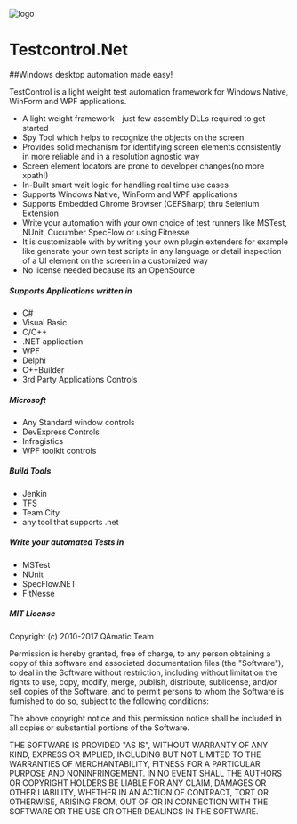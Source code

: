 ![logo](https://github.com/qamatic/testcontrol.net/blob/master/doc/www/img/bullseye120.png)
# Testcontrol.Net
##Windows desktop automation made easy!

TestControl is a light weight test automation framework for Windows Native, WinForm and WPF applications.

- A light weight framework - just few assembly DLLs required to get started
- Spy Tool which helps to recognize the objects on the screen
- Provides solid mechanism for identifying screen elements consistently in more reliable and in a resolution agnostic way
- Screen element locators are prone to developer changes(no more xpath!)
- In-Built smart wait logic for handling real time use cases
- Supports Windows Native, WinForm and WPF applications
- Supports Embedded Chrome Browser (CEFSharp) thru Selenium Extension
- Write your automation with your own choice of test runners like MSTest, NUnit, Cucumber SpecFlow or using Fitnesse
- It is customizable with by writing your own plugin extenders for example like generate your own test scripts in any language or detail inspection of a UI element on the screen in a customized way
- No license needed because its an OpenSource    

##### Supports Applications written in
- C#
- Visual Basic
- C/C++
- .NET application
- WPF
- Delphi
- C++Builder
- 3rd Party Applications Controls

##### Microsoft
- Any Standard window controls
- DevExpress Controls
- Infragistics
- WPF toolkit controls

##### Build Tools
- Jenkin
- TFS
- Team City
- any tool that supports .net

##### Write your automated Tests in
- MSTest
- NUnit
- SpecFlow.NET
- FitNesse


##### MIT License
Copyright (c) 2010-2017 QAmatic Team

Permission is hereby granted, free of charge, to any person obtaining a copy
of this software and associated documentation files (the "Software"), to deal
in the Software without restriction, including without limitation the rights
to use, copy, modify, merge, publish, distribute, sublicense, and/or sell
copies of the Software, and to permit persons to whom the Software is
furnished to do so, subject to the following conditions:

The above copyright notice and this permission notice shall be included in all
copies or substantial portions of the Software.

THE SOFTWARE IS PROVIDED "AS IS", WITHOUT WARRANTY OF ANY KIND, EXPRESS OR
IMPLIED, INCLUDING BUT NOT LIMITED TO THE WARRANTIES OF MERCHANTABILITY,
FITNESS FOR A PARTICULAR PURPOSE AND NONINFRINGEMENT. IN NO EVENT SHALL THE
AUTHORS OR COPYRIGHT HOLDERS BE LIABLE FOR ANY CLAIM, DAMAGES OR OTHER
LIABILITY, WHETHER IN AN ACTION OF CONTRACT, TORT OR OTHERWISE, ARISING FROM,
OUT OF OR IN CONNECTION WITH THE SOFTWARE OR THE USE OR OTHER DEALINGS IN THE
SOFTWARE.
